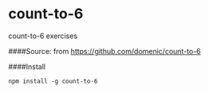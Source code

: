 # count-to-6
count-to-6 exercises 

####Source: 
from https://github.com/domenic/count-to-6


####Install
```
npm install -g count-to-6

